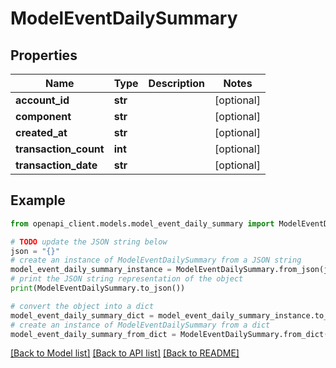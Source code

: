 # ModelEventDailySummary


## Properties

Name | Type | Description | Notes
------------ | ------------- | ------------- | -------------
**account_id** | **str** |  | [optional] 
**component** | **str** |  | [optional] 
**created_at** | **str** |  | [optional] 
**transaction_count** | **int** |  | [optional] 
**transaction_date** | **str** |  | [optional] 

## Example

```python
from openapi_client.models.model_event_daily_summary import ModelEventDailySummary

# TODO update the JSON string below
json = "{}"
# create an instance of ModelEventDailySummary from a JSON string
model_event_daily_summary_instance = ModelEventDailySummary.from_json(json)
# print the JSON string representation of the object
print(ModelEventDailySummary.to_json())

# convert the object into a dict
model_event_daily_summary_dict = model_event_daily_summary_instance.to_dict()
# create an instance of ModelEventDailySummary from a dict
model_event_daily_summary_from_dict = ModelEventDailySummary.from_dict(model_event_daily_summary_dict)
```
[[Back to Model list]](../README.md#documentation-for-models) [[Back to API list]](../README.md#documentation-for-api-endpoints) [[Back to README]](../README.md)


